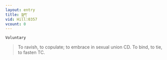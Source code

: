 ```yaml
---
layout: entry
title: སྒག་
vid: Hill:0357
vcount: 0
---
```

`Voluntary` 
> To ravish, to copulate; to embrace in sexual union CD\.
 To bind, to tie, to fasten TC\.

